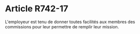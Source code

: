 # Article R742-17

L'employeur est tenu de donner toutes facilités aux membres des commissions pour leur permettre de remplir leur mission.